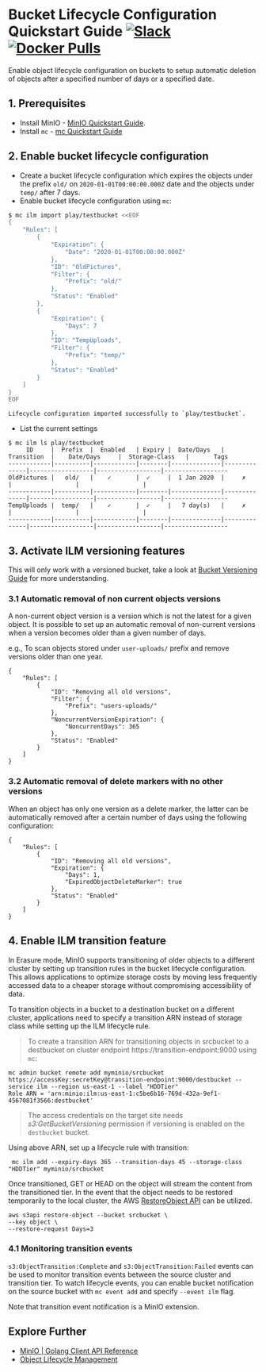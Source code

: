 # Bucket Lifecycle Configuration Quickstart Guide [![Slack](https://slack.min.io/slack?type=svg)](https://slack.min.io) [![Docker Pulls](https://img.shields.io/docker/pulls/minio/minio.svg?maxAge=604800)](https://hub.docker.com/r/minio/minio/)

Enable object lifecycle configuration on buckets to setup automatic deletion of objects after a specified number of days or a specified date.

## 1. Prerequisites
- Install MinIO - [MinIO Quickstart Guide](https://docs.min.io/docs/minio-quickstart-guide).
- Install `mc` - [mc Quickstart Guide](https://docs.minio.io/docs/minio-client-quickstart-guide.html)

## 2. Enable bucket lifecycle configuration

- Create a bucket lifecycle configuration which expires the objects under the prefix `old/` on `2020-01-01T00:00:00.000Z` date and the objects under `temp/` after 7 days.
- Enable bucket lifecycle configuration using `mc`:

```sh
$ mc ilm import play/testbucket <<EOF
{
    "Rules": [
        {
            "Expiration": {
                "Date": "2020-01-01T00:00:00.000Z"
            },
            "ID": "OldPictures",
            "Filter": {
                "Prefix": "old/"
            },
            "Status": "Enabled"
        },
        {
            "Expiration": {
                "Days": 7
            },
            "ID": "TempUploads",
            "Filter": {
                "Prefix": "temp/"
            },
            "Status": "Enabled"
        }
    ]
}
EOF
```

```
Lifecycle configuration imported successfully to `play/testbucket`.
```

- List the current settings
```
$ mc ilm ls play/testbucket
     ID     |  Prefix  |  Enabled   | Expiry |  Date/Days   |  Transition  |    Date/Days     |  Storage-Class   |       Tags
------------|----------|------------|--------|--------------|--------------|------------------|------------------|------------------
OldPictures |   old/   |    ✓       |  ✓     |  1 Jan 2020  |     ✗        |                  |                  |
------------|----------|------------|--------|--------------|--------------|------------------|------------------|------------------
TempUploads |  temp/   |    ✓       |  ✓     |   7 day(s)   |     ✗        |                  |                  |
------------|----------|------------|--------|--------------|--------------|------------------|------------------|------------------
```

## 3. Activate ILM versioning features

This will only work with a versioned bucket, take a look at [Bucket Versioning Guide](https://docs.min.io/docs/minio-bucket-versioning-guide.html) for more understanding.

### 3.1 Automatic removal of non current objects versions

A non-current object version is a version which is not the latest for a given object. It is possible to set up an automatic removal of non-current versions when a version becomes older than a given number of days.

e.g., To scan objects stored under `user-uploads/` prefix and remove versions older than one year.
```
{
    "Rules": [
        {
            "ID": "Removing all old versions",
            "Filter": {
                "Prefix": "users-uploads/"
            },
            "NoncurrentVersionExpiration": {
                "NoncurrentDays": 365
            },
            "Status": "Enabled"
        }
    ]
}
```

### 3.2 Automatic removal of delete markers with no other versions

When an object has only one version as a delete marker, the latter can be automatically removed after a certain number of days using the following configuration:

```
{
    "Rules": [
        {
            "ID": "Removing all old versions",
            "Expiration": {
                "Days": 1,
                "ExpiredObjectDeleteMarker": true
            },
            "Status": "Enabled"
        }
    ]
}
```

## 4. Enable ILM transition feature

In Erasure mode, MinIO supports transitioning of older objects to a different cluster by setting up transition rules in the bucket lifecycle configuration. This allows applications to optimize storage costs by moving less frequently accessed data to a cheaper storage without compromising accessibility of data.

To transition objects in a bucket to a destination bucket on a different cluster, applications need to specify a transition ARN instead of storage class while setting up the ILM lifecycle rule.

>To create a transition ARN for transitioning objects in srcbucket to a destbucket on cluster endpoint https://transition-endpoint:9000 using `mc`:

```
mc admin bucket remote add myminio/srcbucket https://accessKey:secretKey@transition-endpoint:9000/destbucket --service ilm --region us-east-1 --label "HDDTier"
Role ARN = 'arn:minio:ilm:us-east-1:c5be6b16-769d-432a-9ef1-4567081f3566:destbucket'
```
> The access credentials on the target site needs *s3:GetBucketVersioning* permission if versioning is enabled on the `destbucket` bucket.

Using above ARN, set up a lifecycle rule with transition:
```
 mc ilm add --expiry-days 365 --transition-days 45 --storage-class "HDDTier" myminio/srcbucket
```

Once transitioned, GET or HEAD on the object will stream the content from the transitioned tier. In the event that the object needs to be restored temporarily to the local cluster, the AWS [RestoreObject API](https://docs.aws.amazon.com/AmazonS3/latest/API/API_RestoreObject.html) can be utilized.

```
aws s3api restore-object --bucket srcbucket \
--key object \
--restore-request Days=3
```

### 4.1 Monitoring transition events
`s3:ObjectTransition:Complete` and `s3:ObjectTransition:Failed` events can be used to monitor transition events between the source cluster and transition tier. To watch lifecycle events, you can enable bucket notification on the source bucket with `mc event add`  and specify `--event ilm` flag.

Note that transition event notification is a MinIO extension.

## Explore Further
- [MinIO | Golang Client API Reference](https://docs.min.io/docs/golang-client-api-reference.html#SetBucketLifecycle)
- [Object Lifecycle Management](https://docs.aws.amazon.com/AmazonS3/latest/dev/object-lifecycle-mgmt.html)
